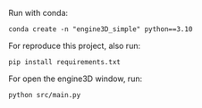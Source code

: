 Run with conda:
```
conda create -n "engine3D_simple" python==3.10
```
For reproduce this project, also run:
```
pip install requirements.txt
```
For open the engine3D window, run:
```
python src/main.py
```


